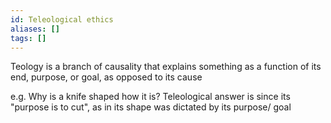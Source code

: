 ```yaml
---
id: Teleological ethics
aliases: []
tags: []
---
```


Teology is a branch of causality that explains something as a function of its end, purpose, or goal,
as opposed to its cause

e.g. 
Why is a knife shaped how it is?
Teleological answer is since its "purpose is to cut", as in its shape was dictated by its purpose/
goal
